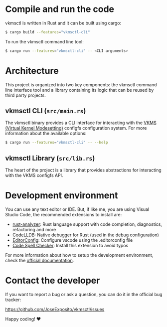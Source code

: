 # Compile and run the code

vkmsctl is written in Rust and it can be built using cargo:

```bash
$ cargo build --features="vkmsctl-cli"
```

To run the vkmsctl command line tool:

```bash
$ cargo run --features="vkmsctl-cli" -- <CLI arguments>
```


# Architecture

This project is organized into two key components: the vkmsctl command line
interface tool and a library containing its logic that can be reused by third
party projects.

## vkmsctl CLI (`src/main.rs`)

The vkmsctl binary provides a CLI interface for interacting with the
[VKMS (Virtual Kernel Modesetting)](https://docs.kernel.org/gpu/vkms.html)
configfs configuration system. For more information about the available options:

```bash
$ cargo run --features="vkmsctl-cli" -- --help
```

## vkmsctl Library (`src/lib.rs`)

The heart of the project is a library that provides abstractions for interacting
with the VKMS configfs API.


# Development environment

You can use any text editor or IDE. But, if like me, you are using Visual Studio
Code, the recommended extensions to install are:

- [rust-analyzer](https://marketplace.visualstudio.com/items?itemName=rust-lang.rust-analyzer):
  Rust language support with code completion, diagnostics, refactoring and more
- [CodeLLDB](https://marketplace.visualstudio.com/items?itemName=vadimcn.vscode-lldb):
  Native debugger for Rust (used in the debug configuration)
- [EditorConfig](https://marketplace.visualstudio.com/items?itemName=EditorConfig.EditorConfig):
  Configure vscode using the .editorconfig file
- [Code Spell Checker](https://marketplace.visualstudio.com/items?itemName=streetsidesoftware.code-spell-checker):
  Install this extension to avoid typos

For more information about how to setup the development environment, check the
[official documentation](https://code.visualstudio.com/docs/languages/rust).


# Contact the developer

If you want to report a bug or ask a question, you can do it in the official bug
tracker:

https://github.com/JoseExposito/vkmsctl/issues

Happy coding! ❤️
